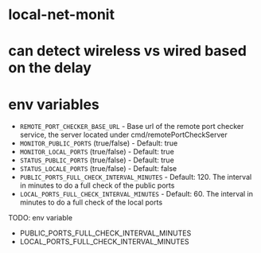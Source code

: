 # local-net-monit

# can detect wireless vs wired based on the delay

# env variables

- `REMOTE_PORT_CHECKER_BASE_URL` - Base url of the remote port checker service, the server located under cmd/remotePortCheckServer
- `MONITOR_PUBLIC_PORTS` (true/false) - Default: true
- `MONITOR_LOCAL_PORTS` (true/false) - Default: true
- `STATUS_PUBLIC_PORTS` (true/false) - Default: true
- `STATUS_LOCALE_PORTS` (true/false) - Default: false
- `PUBLIC_PORTS_FULL_CHECK_INTERVAL_MINUTES` - Default: 120. The interval in minutes to do a full check of the public ports
- `LOCAL_PORTS_FULL_CHECK_INTERVAL_MINUTES` - Default: 60. The interval in minutes to do a full check of the local ports

TODO: env variable 
- PUBLIC_PORTS_FULL_CHECK_INTERVAL_MINUTES
- LOCAL_PORTS_FULL_CHECK_INTERVAL_MINUTES
